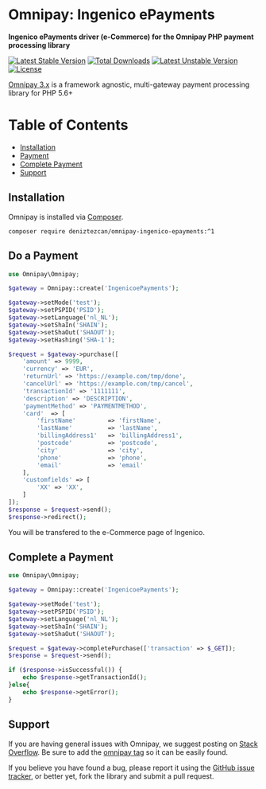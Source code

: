 # Omnipay: Ingenico ePayments

**Ingenico ePayments driver (e-Commerce) for the Omnipay PHP payment processing library**

[![Latest Stable Version](https://poser.pugx.org/deniztezcan/omnipay-ingenico-epayments/v/stable)](https://packagist.org/packages/deniztezcan/omnipay-ingenico-epayments) 
[![Total Downloads](https://poser.pugx.org/deniztezcan/omnipay-ingenico-epayments/downloads)](https://packagist.org/packages/deniztezcan/omnipay-ingenico-epayments) 
[![Latest Unstable Version](https://poser.pugx.org/deniztezcan/omnipay-ingenico-epayments/v/unstable)](https://packagist.org/packages/deniztezcan/omnipay-ingenico-epayments) 
[![License](https://poser.pugx.org/deniztezcan/omnipay-ingenico-epayments/license)](https://packagist.org/packages/deniztezcan/omnipay-ingenico-epayments)

[Omnipay 3.x](https://github.com/thephpleague/omnipay) is a framework agnostic, multi-gateway payment processing library for PHP 5.6+

Table of Contents
=================
* [Installation](#installation)
* [Payment](#Do&#32;a&#32;Payment)
* [Complete Payment](#Complete&#32;a&#32;Payment)
* [Support](#support)

## Installation

Omnipay is installed via [Composer](http://getcomposer.org/).

```
composer require deniztezcan/omnipay-ingenico-epayments:^1
```

## Do a Payment

```php
use Omnipay\Omnipay;

$gateway = Omnipay::create('IngenicoePayments');

$gateway->setMode('test');
$gateway->setPSPID('PSID');
$gateway->setLanguage('nl_NL');
$gateway->setShaIn('SHAIN');
$gateway->setShaOut('SHAOUT');
$gateway->setHashing('SHA-1');

$request = $gateway->purchase([
	'amount' => 9999, 
	'currency' => 'EUR', 
	'returnUrl' => 'https://example.com/tmp/done',
	'cancelUrl' => 'https://example.com/tmp/cancel', 
	'transactionId' => '1111111', 
	'description' => 'DESCRIPTION',
	'paymentMethod' => 'PAYMENTMETHOD',
	'card'	=> [
		'firstName'			=> 'firstName',
		'lastName'			=> 'lastName',
		'billingAddress1'	=> 'billingAddress1',
		'postcode'			=> 'postcode',
		'city'				=> 'city',
		'phone'				=> 'phone',
		'email'				=> 'email'
	],
	'customfields' => [
		'XX' => 'XX',
	]
]);
$response = $request->send();
$response->redirect();
```

You will be transfered to the e-Commerce page of Ingenico.

## Complete a Payment

```php
use Omnipay\Omnipay;

$gateway = Omnipay::create('IngenicoePayments');

$gateway->setMode('test');
$gateway->setPSPID('PSID');
$gateway->setLanguage('nl_NL');
$gateway->setShaIn('SHAIN');
$gateway->setShaOut('SHAOUT');

$request = $gateway->completePurchase(['transaction' => $_GET]);
$response = $request->send();

if ($response->isSuccessful()) {
	echo $response->getTransactionId();
}else{
	echo $response->getError();
}
```

## Support

If you are having general issues with Omnipay, we suggest posting on [Stack Overflow](http://stackoverflow.com/). Be sure to add the [omnipay tag](http://stackoverflow.com/questions/tagged/omnipay) so it can be easily found.

If you believe you have found a bug, please report it using the [GitHub issue tracker](https://github.com/deniztezcan/omnipay-ingenico-epayments/issues), or better yet, fork the library and submit a pull request.